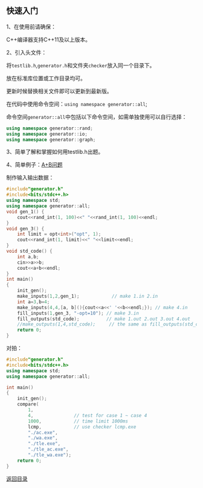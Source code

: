 ## 快速入门

1、在使用前请确保：

   C++编译器支持C++11及以上版本。

2、引入头文件：

将`testlib.h`,`generator.h`和文件夹`checker`放入同一个目录下。

放在标准库位置或工作目录均可。

更新时候替换相关文件即可以更新到最新版。

在代码中使用命令空间：`using namespace generator::all`;

命令空间`generator::all`中包括以下命令空间，如需单独使用可以自行选择：

```cpp
using namespace generator::rand;
using namespace generator::io;
using namespace generator::graph;
```

3、简单了解和掌握如何用testlib.h出题。

4、简单例子：[A+B问题](../../../examples/problemsA+B/)

制作输入输出数据：

```cpp
#include"generator.h"
#include<bits/stdc++.h>
using namespace std;
using namespace generator::all;
void gen_1() {
	cout<<rand_int(1, 100)<<" "<<rand_int(1, 100)<<endl;
}
void gen_3() {
	int limit = opt<int>("opt", 1);
	cout<<rand_int(1, limit)<<" "<<limit<<endl;
}
void std_code() {
	int a,b;
	cin>>a>>b;
	cout<<a+b<<endl;
}
int main()
{
	init_gen();
	make_inputs(1,2,gen_1);            // make 1.in 2.in
	int a=3,b=4;
	make_inputs(4,4,[a, b](){cout<<a<<' '<<b<<endl;}); // make 4.in
	fill_inputs(1,gen_3, "-opt=10"); // make 3.in
	fill_outputs(std_code);          // make 1.out 2.out 3.out 4.out
	//make_outputs(1,4,std_code);     // the same as fill_outputs(std_code());
	return 0;
}
```

对拍：

```cpp
#include"generator.h"
#include<bits/stdc++.h>
using namespace std;
using namespace generator::all;

int main()
{
	init_gen();
	compare(
		1,                
		4,               // test for case 1 ~ case 4
		1000,            // time limit 1000ms
		lcmp,            // use checker lcmp.exe
		"./ac.exe", 
		"./wa.exe",
		"./tle.exe",
		"./tle_ac.exe",
		"./tle_wa.exe"); 
	return 0;
}

```


[返回目录](../../home.md)
